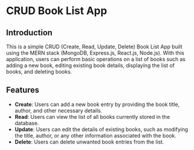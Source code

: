 # CRUD Book List App

## Introduction

This is a simple CRUD (Create, Read, Update, Delete) Book List App built using the MERN stack (MongoDB, Express.js, React.js, Node.js). With this application, users can perform basic operations on a list of books such as adding a new book, editing existing book details, displaying the list of books, and deleting books.

## Features

- **Create**: Users can add a new book entry by providing the book title, author, and other necessary details.
- **Read**: Users can view the list of all books currently stored in the database.
- **Update**: Users can edit the details of existing books, such as modifying the title, author, or any other information associated with the book.
- **Delete**: Users can delete unwanted book entries from the list.
